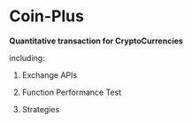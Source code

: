 # Coin-Plus
**Quantitative transaction for CryptoCurrencies**

including:
1. Exchange APIs

2. Function Performance Test

3. Strategies

